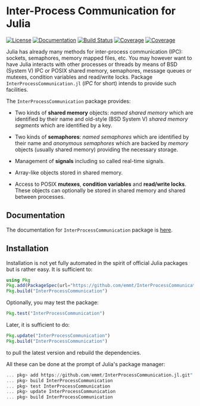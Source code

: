 # Inter-Process Communication for Julia

[![License][license-img]][license-url]
[![Documentation][doc-dev-img]][doc-dev-url]
[![Build Status][github-ci-img]][github-ci-url]
[![Coverage][coveralls-img]][coveralls-url]
[![Coverage][codecov-img]][codecov-url]

Julia has already many methods for inter-process communication (IPC): sockets,
semaphores, memory mapped files, etc.  You may however want to have Julia
interacts with other processes or threads by means of BSD (System V) IPC or
POSIX shared memory, semaphores, message queues or mutexes, condition variables
and read/write locks.  Package `InterProcessCommunication.jl` (*IPC* for short)
intends to provide such facilities.

The `InterProcessCommunication` package provides:

* Two kinds of **shared memory** objects: *named shared memory* which are
  identified by their name and old-style (BSD System V) *shared memory
  segments* which are identified by a key.

* Two kinds of **semaphores**: *named semaphores* which are identified by their
  name and *anonymous semaphores* which are backed by *memory* objects (usually
  shared memory) providing the necessary storage.

* Management of **signals** including so called real-time signals.

* Array-like objects stored in shared memory.

* Access to POSIX **mutexes**, **condition variables** and **read/write
  locks**.  These objects can optionally be stored in shared memory and shared
  between processes.


## Documentation

The documentation for `InterProcessCommunication` package is
[here](https://emmt.github.io/InterProcessCommunication.jl/dev).


## Installation

Installation is not yet fully automated in the spirit of official Julia
packages but is rather easy.  It is sufficient to:

```julia
using Pkg
Pkg.add(PackageSpec(url="https://github.com/emmt/InterProcessCommunication.jl.git"))
Pkg.build("InterProcessCommunication")
```

Optionally, you may test the package:

```julia
Pkg.test("InterProcessCommunication")
```

Later, it is sufficient to do:

```julia
Pkg.update("InterProcessCommunication")
Pkg.build("InterProcessCommunication")
```

to pull the latest version and rebuild the dependencies.

All these can be done at the prompt of Julia's package manager:


```julia
... pkg> add https://github.com/emmt/InterProcessCommunication.jl.git"
... pkg> build InterProcessCommunication
... pkg> test InterProcessCommunication
... pkg> update InterProcessCommunication
... pkg> build InterProcessCommunication
```

[doc-stable-img]: https://img.shields.io/badge/docs-stable-blue.svg
[doc-stable-url]: https://emmt.github.io/InterProcessCommunication.jl/stable

[doc-dev-img]: https://img.shields.io/badge/docs-dev-blue.svg
[doc-dev-url]: https://emmt.github.io/InterProcessCommunication.jl/dev

[license-url]: ./LICENSE.md
[license-img]: http://img.shields.io/badge/license-MIT-brightgreen.svg?style=flat

[github-ci-img]: https://github.com/emmt/InterProcessCommunication.jl/actions/workflows/CI.yml/badge.svg?branch=master
[github-ci-url]: https://github.com/emmt/InterProcessCommunication.jl/actions/workflows/CI.yml?query=branch%3Amaster

[appveyor-img]: https://ci.appveyor.com/api/projects/status/github/emmt/InterProcessCommunication.jl?branch=master
[appveyor-url]: https://ci.appveyor.com/project/emmt/InterProcessCommunication-jl/branch/master

[coveralls-img]: https://coveralls.io/repos/emmt/InterProcessCommunication.jl/badge.svg?branch=master&service=github
[coveralls-url]: https://coveralls.io/github/emmt/InterProcessCommunication.jl?branch=master

[codecov-img]: http://codecov.io/github/emmt/InterProcessCommunication.jl/coverage.svg?branch=master
[codecov-url]: http://codecov.io/github/emmt/InterProcessCommunication.jl?branch=master
